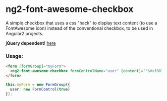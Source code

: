 # ng2-font-awesome-checkbox
A simple checkbox that uses a css "hack" to display text content (to use a FontAwesome icon) instead of the conventional checkbox, to be used in Angular2 projects.

**jQuery dependent!** [here](https://github.com/Sn3b/ng2-font-awesome-checkbox/blob/master/ng2-font-awesome-checkbox.component.ts#L83-L84)

### Usage:

```html
<form [formGroup]="myForm">
  <ng2-font-awesome-checkbox formControlName="user" [content]="'&#xf007;'"></ng2-font-awesome-checkbox>
</form>
```

```typescript
this.myForm = new FormGroup({
  user: new FormControl(true)
});
```
